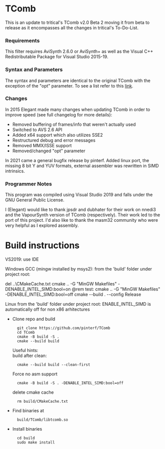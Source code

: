 # TComb

This is an update to tritical's TComb v2.0 Beta 2 moving it from beta to release as it encompasses all the changes in tritical's To-Do-List.

### Requirements

This filter requires AviSynth 2.6.0 or AviSynth+ as well as the Visual C++ Redistributable Package for Visual Studio 2015-19.

### Syntax and Parameters

The syntax and parameters are identical to the original TComb with the exception of the "opt" parameter. To see a list refer to this [link](http://avisynth.nl/index.php/TComb).

### Changes

In 2015 Elegant made many changes when updating TComb in order to improve speed (see full changelog for more details):

* Removed buffering of frames/info that weren't actually used
* Switched to AVS 2.6 API
* Added x64 support which also utilizes SSE2
* Restructured debug and error messages
* Removed MMX/ISSE support
* Removed/changed "opt" parameter

In 2021 came a general bugfix release by pinterf.
Added linux port, the missing 8 bit Y and YUV formats, external assembler was rewritten in SIMD intrinsics.

### Programmer Notes

This program was compiled using Visual Studio 2019 and falls under the GNU General Public License.

I (Elegant) would like to thank jpsdr and dubhater for their work on nnedi3 and the VapourSynth version of TComb (respectively). Their work led to the port of this project.
I'd also like to thank the masm32 community who were very helpful as I explored assembly.

Build instructions
==================
VS2019: 
  use IDE

Windows GCC (mingw installed by msys2):
  from the 'build' folder under project root:

  del ..\CMakeCache.txt
  cmake .. -G "MinGW Makefiles" -DENABLE_INTEL_SIMD:bool=on
  @rem test: cmake .. -G "MinGW Makefiles" -DENABLE_INTEL_SIMD:bool=off
  cmake --build . --config Release  

Linux
  from the 'build' folder under project root:
  ENABLE_INTEL_SIMD is automatically off for non x86 arhitectures
  
* Clone repo and build
    
        git clone https://github.com/pinterf/TComb
        cd TComb
        cmake -B build -S .
        cmake --build build

  Useful hints:        
   build after clean:

        cmake --build build --clean-first

   Force no asm support

        cmake -B build -S . -DENABLE_INTEL_SIMD:bool=off

   delete cmake cache

        rm build/CMakeCache.txt

* Find binaries at
    
        build/TComb/libtcomb.so

* Install binaries

        cd build
        sudo make install
  
